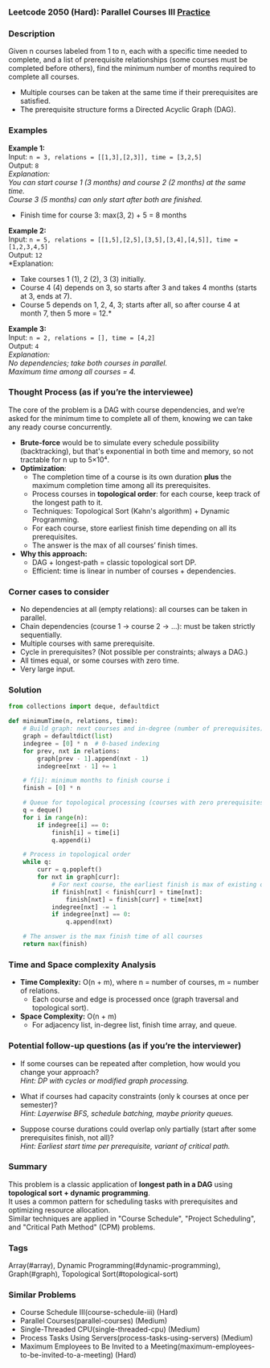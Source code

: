 ### Leetcode 2050 (Hard): Parallel Courses III [Practice](https://leetcode.com/problems/parallel-courses-iii)

### Description  
Given n courses labeled from 1 to n, each with a specific time needed to complete, and a list of prerequisite relationships (some courses must be completed before others), find the minimum number of months required to complete all courses.  
- Multiple courses can be taken at the same time if their prerequisites are satisfied.
- The prerequisite structure forms a Directed Acyclic Graph (DAG).

### Examples  

**Example 1:**  
Input: `n = 3, relations = [[1,3],[2,3]], time = [3,2,5]`  
Output: `8`  
*Explanation:  
You can start course 1 (3 months) and course 2 (2 months) at the same time.  
Course 3 (5 months) can only start after both are finished.*  
- Finish time for course 3: max(3, 2) + 5 = 8 months

**Example 2:**  
Input: `n = 5, relations = [[1,5],[2,5],[3,5],[3,4],[4,5]], time = [1,2,3,4,5]`  
Output: `12`  
*Explanation:  
- Take courses 1 (1), 2 (2), 3 (3) initially.  
- Course 4 (4) depends on 3, so starts after 3 and takes 4 months (starts at 3, ends at 7).  
- Course 5 depends on 1, 2, 4, 3; starts after all, so after course 4 at month 7, then 5 more = 12.*

**Example 3:**  
Input: `n = 2, relations = [], time = [4,2]`  
Output: `4`  
*Explanation:  
No dependencies; take both courses in parallel.  
Maximum time among all courses = 4.*

### Thought Process (as if you’re the interviewee)  
The core of the problem is a DAG with course dependencies, and we’re asked for the minimum time to complete all of them, knowing we can take any ready course concurrently.  
- **Brute-force** would be to simulate every schedule possibility (backtracking), but that's exponential in both time and memory, so not tractable for n up to 5×10⁴.
- **Optimization**:  
  - The completion time of a course is its own duration **plus** the maximum completion time among all its prerequisites.
  - Process courses in **topological order**: for each course, keep track of the longest path to it.
  - Techniques: Topological Sort (Kahn's algorithm) + Dynamic Programming.
  - For each course, store earliest finish time depending on all its prerequisites.
  - The answer is the max of all courses’ finish times.
- **Why this approach:**  
  - DAG + longest-path = classic topological sort DP.
  - Efficient: time is linear in number of courses + dependencies.

### Corner cases to consider  
- No dependencies at all (empty relations): all courses can be taken in parallel.
- Chain dependencies (course 1 → course 2 → ...): must be taken strictly sequentially.
- Multiple courses with same prerequisite.
- Cycle in prerequisites? (Not possible per constraints; always a DAG.)
- All times equal, or some courses with zero time.
- Very large input.

### Solution

```python
from collections import deque, defaultdict

def minimumTime(n, relations, time):
    # Build graph: next courses and in-degree (number of prerequisites)
    graph = defaultdict(list)
    indegree = [0] * n  # 0-based indexing
    for prev, nxt in relations:
        graph[prev - 1].append(nxt - 1)
        indegree[nxt - 1] += 1

    # f[i]: minimum months to finish course i
    finish = [0] * n

    # Queue for topological processing (courses with zero prerequisites)
    q = deque()
    for i in range(n):
        if indegree[i] == 0:
            finish[i] = time[i]
            q.append(i)

    # Process in topological order
    while q:
        curr = q.popleft()
        for nxt in graph[curr]:
            # For next course, the earliest finish is max of existing or after finishing curr + next's own time
            if finish[nxt] < finish[curr] + time[nxt]:
                finish[nxt] = finish[curr] + time[nxt]
            indegree[nxt] -= 1
            if indegree[nxt] == 0:
                q.append(nxt)

    # The answer is the max finish time of all courses
    return max(finish)
```

### Time and Space complexity Analysis  

- **Time Complexity:** O(n + m), where n = number of courses, m = number of relations.  
  - Each course and edge is processed once (graph traversal and topological sort).
- **Space Complexity:** O(n + m)
  - For adjacency list, in-degree list, finish time array, and queue.

### Potential follow-up questions (as if you’re the interviewer)  

- If some courses can be repeated after completion, how would you change your approach?  
  *Hint: DP with cycles or modified graph processing.*

- What if courses had capacity constraints (only k courses at once per semester)?  
  *Hint: Layerwise BFS, schedule batching, maybe priority queues.*

- Suppose course durations could overlap only partially (start after some prerequisites finish, not all)?  
  *Hint: Earliest start time per prerequisite, variant of critical path.*

### Summary
This problem is a classic application of **longest path in a DAG** using **topological sort + dynamic programming**.  
It uses a common pattern for scheduling tasks with prerequisites and optimizing resource allocation.  
Similar techniques are applied in "Course Schedule", "Project Scheduling", and "Critical Path Method" (CPM) problems.

### Tags
Array(#array), Dynamic Programming(#dynamic-programming), Graph(#graph), Topological Sort(#topological-sort)

### Similar Problems
- Course Schedule III(course-schedule-iii) (Hard)
- Parallel Courses(parallel-courses) (Medium)
- Single-Threaded CPU(single-threaded-cpu) (Medium)
- Process Tasks Using Servers(process-tasks-using-servers) (Medium)
- Maximum Employees to Be Invited to a Meeting(maximum-employees-to-be-invited-to-a-meeting) (Hard)